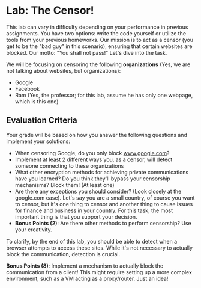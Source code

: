 # Lab: The Censor!

This lab can vary in difficulty depending on your performance in previous assignments. You have two options: write the code yourself or utilize the tools from your previous homeworks. Our mission is to act as a censor (you get to be the "bad guy" in this scenario), ensuring that certain websites are blocked. 
Our motto: "You shall not pass!" Let's dive into the task.

We will be focusing on censoring the following **organizations** (Yes, we are not talking about websites, but organizations):
- Google
- Facebook
- Ram (Yes, the professor; for this lab, assume he has only one webpage, which is this one)

## Evaluation Criteria

Your grade will be based on how you answer the following questions and implement your solutions:

- When censoring Google, do you only block www.google.com?
- Implement at least 2 different ways you, as a censor, will detect someone connecting to these organizations
- What other encryption methods for achieving private communications have you learned? Do you think they'll bypass your censorship mechanisms? Block them! (At least one)
- Are there any exceptions you should consider? (Look closely at the google.com case). Let's say you are a small country, of course you want to censor, but it's one thing to censor and another thing to cause issues for finance and business in your country. For this task, the most important thing is that you support your decision.
- **Bonus Points (2)**: Are there other methods to perform censorship? Use your creativity.

To clarify, by the end of this lab, you should be able to detect when a browser attempts to access these sites. While it's not necessary to actually block the communication, detection is crucial.

**Bonus Points (8)**: Implement a mechanism to actually block the communication from a client! This might require setting up a more complex environment, such as a VM acting as a proxy/router. Just an idea!